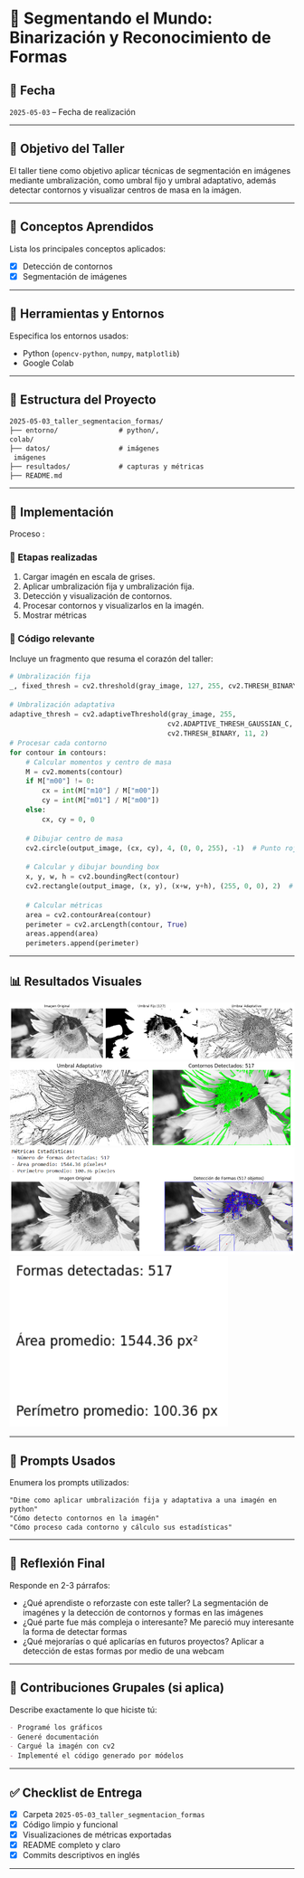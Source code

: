 # 🧪 Segmentando el Mundo: Binarización y Reconocimiento de Formas

## 📅 Fecha
`2025-05-03` – Fecha de realización

---

## 🎯 Objetivo del Taller
El taller tiene como objetivo aplicar técnicas de segmentación en imágenes mediante umbralización, como umbral fijo y umbral adaptativo, además detectar contornos y visualizar centros de masa en la imágen.

---

## 🧠 Conceptos Aprendidos

Lista los principales conceptos aplicados:

- [x] Detección de contornos
- [x] Segmentación de imágenes

---

## 🔧 Herramientas y Entornos

Especifica los entornos usados:

- Python (`opencv-python`, `numpy`, `matplotlib`)
- Google Colab



---

## 📁 Estructura del Proyecto

```
2025-05-03_taller_segmentacion_formas/
├── entorno/               # python/, 
colab/
├── datos/                 # imágenes
 imágenes
├── resultados/            # capturas y métricas
├── README.md
```

---

## 🧪 Implementación

Proceso :

### 🔹 Etapas realizadas
1. Cargar imagén en escala de grises.
2. Aplicar umbralización fija y umbralización fija.
3. Detección y visualización de contornos.
4. Procesar contornos y visualizarlos en la imagén.
5. Mostrar métricas

### 🔹 Código relevante

Incluye un fragmento que resuma el corazón del taller:

```python
# Umbralización fija
_, fixed_thresh = cv2.threshold(gray_image, 127, 255, cv2.THRESH_BINARY)

# Umbralización adaptativa
adaptive_thresh = cv2.adaptiveThreshold(gray_image, 255,
                                       cv2.ADAPTIVE_THRESH_GAUSSIAN_C,
                                       cv2.THRESH_BINARY, 11, 2)
# Procesar cada contorno
for contour in contours:
    # Calcular momentos y centro de masa
    M = cv2.moments(contour)
    if M["m00"] != 0:
        cx = int(M["m10"] / M["m00"])
        cy = int(M["m01"] / M["m00"])
    else:
        cx, cy = 0, 0

    # Dibujar centro de masa
    cv2.circle(output_image, (cx, cy), 4, (0, 0, 255), -1)  # Punto rojo

    # Calcular y dibujar bounding box
    x, y, w, h = cv2.boundingRect(contour)
    cv2.rectangle(output_image, (x, y), (x+w, y+h), (255, 0, 0), 2)  # Rectángulo azul

    # Calcular métricas
    area = cv2.contourArea(contour)
    perimeter = cv2.arcLength(contour, True)
    areas.append(area)
    perimeters.append(perimeter)
```

---

## 📊 Resultados Visuales
![alt text](image.png)
![alt text](image-1.png)
![alt text](image-2.png)
![alt text](image-3.png)

---

## 🧩 Prompts Usados

Enumera los prompts utilizados:

```text
"Dime como aplicar umbralización fija y adaptativa a una imagén en python"
"Cómo detecto contornos en la imagén"
"Cómo proceso cada contorno y cálculo sus estadísticas"
```

---

## 💬 Reflexión Final

Responde en 2-3 párrafos:

- ¿Qué aprendiste o reforzaste con este taller?
La segmentación de imagénes y la detección de contornos y formas en las imágenes
- ¿Qué parte fue más compleja o interesante?
Me pareció muy interesante la forma de detectar formas
- ¿Qué mejorarías o qué aplicarías en futuros proyectos?
Aplicar a detección de estas formas por medio de una webcam
---

## 👥 Contribuciones Grupales (si aplica)

Describe exactamente lo que hiciste tú:

```markdown
- Programé los gráficos
- Generé documentación
- Cargué la imagén con cv2
- Implementé el código generado por módelos
```

---

## ✅ Checklist de Entrega

- [x] Carpeta `2025-05-03_taller_segmentacion_formas`
- [x] Código limpio y funcional
- [x] Visualizaciones de métricas exportadas
- [x] README completo y claro
- [x] Commits descriptivos en inglés

---